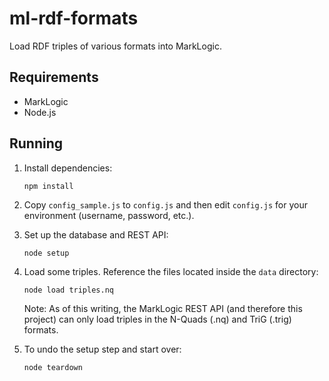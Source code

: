 # ml-rdf-formats

Load RDF triples of various formats into MarkLogic.

## Requirements

- MarkLogic
- Node.js

## Running

1. Install dependencies:

   ```npm install```

2. Copy `config_sample.js` to `config.js` and then edit `config.js` for your environment (username, password, etc.).

3. Set up the database and REST API:

   ```node setup```

4. Load some triples. Reference the files located inside the `data` directory:

   ```node load triples.nq```

   Note: As of this writing, the MarkLogic REST API (and therefore this project) can only load triples in the N-Quads (.nq) and TriG (.trig) formats.

5. To undo the setup step and start over:

   ```node teardown```
